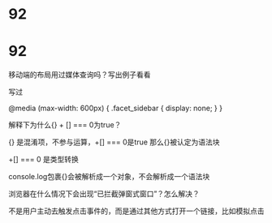 # 92

# 92

移动端的布局用过媒体查询吗？写出例子看看

写过

@media (max-width: 600px) { .facet_sidebar { display: none; } }

解释下为什么{} + [] === 0为true？

{} 是混淆项，不参与运算，+[] === 0是true 那么{}被认定为语法块

+[] === 0 是类型转换

console.log包裹{}会被解析成一个对象，不会解析成一个语法块

浏览器在什么情况下会出现“已拦截弹窗式窗口”？怎么解决？

不是用户主动去触发点击事件的，而是通过其他方式打开一个链接，比如模拟点击